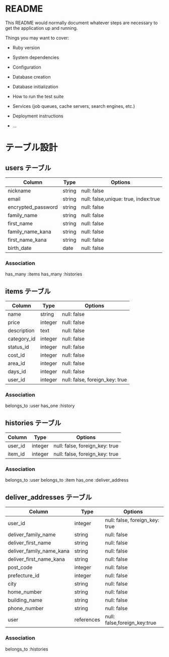 # README

This README would normally document whatever steps are necessary to get the
application up and running.

Things you may want to cover:

* Ruby version

* System dependencies

* Configuration

* Database creation

* Database initialization

* How to run the test suite

* Services (job queues, cache servers, search engines, etc.)

* Deployment instructions

* ...

  
#  テーブル設計

## users テーブル

| Column         | Type   | Options     |
| --------       | ------ | ----------- |
| nickname       | string | null: false |
| email          | string | null: false,unique: true, index:true |
| encrypted_password       | string | null: false |
|family_name     | string | null: false |
|first_name      | string | null: false |
|family_name_kana| string |null: false  |
|first_name_kana | string | null: false |
| birth_date     | date   | null: false |





### Association
has_many :items
has_many :histories

 

##  items テーブル


| Column    | Type   | Options     |
| --------  | ------ | ----------- |
| name      | string | null: false |
|price      | integer| null: false |
|description|text    | null: false |
|category_id| integer| null: false |
|status_id  | integer| null: false |
|cost_id    |integer | null: false |
|area_id    |integer | null: false |
|days_id    |integer | null: false |
|user_id    |integer | null: false, foreign_key: true |



### Association
belongs_to :user
has_one :history







## histories テーブル

| Column    | Type     | Options     |
| --------  | -------- | ----------- |
|user_id    | integer  | null: false, foreign_key: true |
|item_id    | integer  | null: false, foreign_key: true |


### Association

belongs_to :user
belongs_to :item
has_one :deliver_address

## deliver_addresses テーブル

| Column                 | Type       | Options     |
| --------               | --------   | ----------- |
|user_id                 | integer    | null: false, foreign_key: true |
|deliver_family_name     | string     | null: false |
|deliver_first_name      | string     | null: false |
|deliver_family_name_kana| string     | null: false |
|deliver_first_name_kana | string     | null: false |
|post_code               | integer    | null: false |
|prefecture_id           | integer    | null: false |
|city                    | string     | null: false |
|home_number             | string     | null: false |
|building_name           | string     | null: false |
|phone_number            | string     | null: false |
|user                    | references | null: false,foreign_key:true |


### Association

belongs_to :histories
